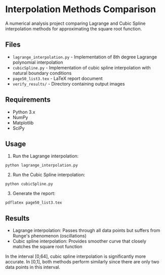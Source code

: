 # Interpolation Methods Comparison

A numerical analysis project comparing Lagrange and Cubic Spline interpolation methods for approximating the square root function.

## Files

- `lagrange_interpolation.py` - Implementation of 8th degree Lagrange polynomial interpolation
- `cubicSpline.py` - Implementation of cubic spline interpolation with natural boundary conditions
- `page50_list3.tex` - LaTeX report document
- `verify_results/` - Directory containing output images

## Requirements

- Python 3.x
- NumPy
- Matplotlib
- SciPy

## Usage

1. Run the Lagrange interpolation:
```
python lagrange_interpolation.py
```

2. Run the Cubic Spline interpolation:
```
python cubicSpline.py
```

3. Generate the report:
```
pdflatex page50_list3.tex
```

## Results

- Lagrange interpolation: Passes through all data points but suffers from Runge's phenomenon (oscillations)
- Cubic spline interpolation: Provides smoother curve that closely matches the square root function

In the interval [0,64], cubic spline interpolation is significantly more accurate. In [0,1], both methods perform similarly since there are only two data points in this interval. 